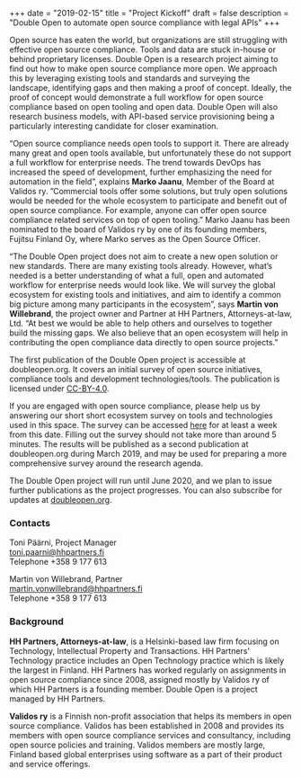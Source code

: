 +++
date = "2019-02-15"
title = "Project Kickoff"
draft = false
description = "Double Open to automate open source compliance with legal APIs"
+++

Open source has eaten the world, but organizations are still struggling with effective open source compliance. Tools and data are stuck in-house or behind proprietary licenses. Double Open is a research project aiming to find out how to make open source compliance more open. We approach this by leveraging existing tools and standards and surveying the landscape, identifying gaps and then making a proof of concept. Ideally, the proof of concept would demonstrate a full workflow for open source compliance based on open tooling and open data. Double Open will also research business models, with API-based service provisioning being a particularly interesting candidate for closer examination.

“Open source compliance needs open tools to support it. There are already many great and open tools available, but unfortunately these do not support a full workflow for enterprise needs. The trend towards DevOps has increased the speed of development, further emphasizing the need for automation in the field”, explains **Marko Jaanu**, Member of the Board at Validos ry. ”Commercial tools offer some solutions, but truly open solutions would be needed for the whole ecosystem to participate and benefit out of open source compliance. For example, anyone can offer open source compliance related services on top of open tooling.” Marko Jaanu has been nominated to the board of Validos ry by one of its founding members, Fujitsu Finland Oy, where Marko serves as the Open Source Officer.

“The Double Open project does not aim to create a new open solution or new standards. There are many existing tools already. However, what’s needed is a better understanding of what a full, open and automated workflow for enterprise needs would look like. We will survey the global ecosystem for existing tools and initiatives, and aim to identify a common big picture among many participants in the ecosystem”, says **Martin von Willebrand**, the project owner and Partner at HH Partners, Attorneys-at-law, Ltd. “At best we would be able to help others and ourselves to together build the missing gaps. We also believe that an open ecosystem will help in contributing the open compliance data directly to open source projects.”

The first publication of the Double Open project is accessible at doubleopen.org. It covers an initial survey of open source initiatives, compliance tools and development technologies/tools. The publication is licensed under [CC-BY-4.0](https://creativecommons.org/licenses/by/4.0/).

If you are engaged with open source compliance, please help us by answering our short short ecosystem survey on tools and technologies used in this space. The survey can be accessed [here](https://docs.google.com/forms/d/e/1FAIpQLSeSez6hn5FZXiQFa7p_97QUSgQtbqgVQxinGoNnidYqZeDJ3g/viewform?fbzx=-7368522870356146638) for at least a week from this date. Filling out the survey should not take more than around 5 minutes. The results will be published as a second publication at doubleopen.org during March 2019, and may be used for preparing a more comprehensive survey around the research agenda.

The Double Open project will run until June 2020, and we plan to issue further publications as the project progresses. You can also subscribe for updates at [doubleopen.org](https://www.doubleopen.org).

### Contacts

Toni Päärni, Project Manager  
<toni.paarni@hhpartners.fi>  
Telephone +358 9 177 613

Martin von Willebrand, Partner  
<martin.vonwillebrand@hhpartners.fi>  
Telephone +358 9 177 613

### Background

**HH Partners, Attorneys-at-law**, is a Helsinki-based law firm focusing on Technology, Intellectual Property and Transactions. HH Partners’ Technology practice includes an Open Technology practice which is likely the largest in Finland. HH Partners has worked regularly on assignments in open source compliance since 2008, assigned mostly by Validos ry of which HH Partners is a founding member. Double Open is a project managed by HH Partners.

**Validos ry** is a Finnish non-profit association that helps its members in open source compliance. Validos has been established in 2008 and provides its members with open source compliance services and consultancy, including open source policies and training. Validos members are mostly large, Finland based global enterprises using software as a part of their product and service offerings.
